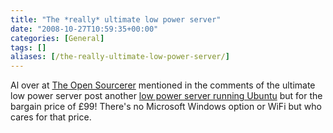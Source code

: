 ```yaml
---
title: "The *really* ultimate low power server"
date: "2008-10-27T10:59:35+00:00"
categories: [General]
tags: []
aliases: [/the-really-ultimate-low-power-server/]
---
```


Al over at [The Open Sourcerer](http://www.theopensourcerer.com/) mentioned in the comments of the ultimate low power server post another [low power server running Ubuntu](http://www.viglen.co.uk/viglen/Products_Services/Product_Range/Product_file.aspx?eCode=XUBUMPCL&amp;Type_Info=Description&amp;Type=Desktops&amp;GUID=) but for the bargain price of £99! There's no Microsoft Windows option or WiFi but who cares for that price.
